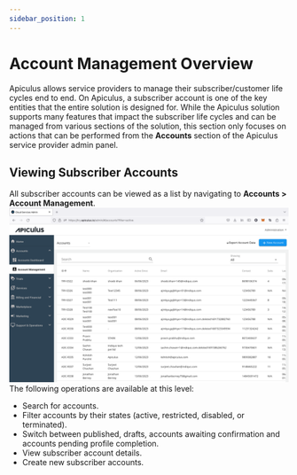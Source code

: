 ```yaml
---
sidebar_position: 1
---
```

# Account Management Overview

Apiculus allows service providers to manage their subscriber/customer life cycles end to end. On Apiculus, a subscriber account is one of the key entities that the entire solution is designed for. While the Apiculus solution supports many features that impact the subscriber life cycles and can be managed from various sections of the solution, this section only focuses on actions that can be performed from the **Accounts** section of the Apiculus service provider admin panel.
## Viewing Subscriber Accounts
All subscriber accounts can be viewed as a list by navigating to **Accounts > Account Management**.
![Account Management Overview](img/AccountManagementOverview.png)
The following operations are available at this level:
- Search for accounts.
- Filter accounts by their states (active, restricted, disabled, or terminated).
- Switch between published, drafts, accounts awaiting confirmation and accounts pending profile completion.
- View subscriber account details.
- Create new subscriber accounts.

